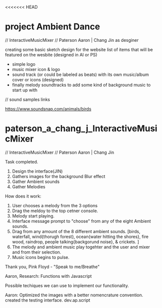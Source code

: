 <<<<<<< HEAD
# project Ambient Dance 

// InteractiveMusicMixer 
// Paterson Aaron | Chang Jin as desginer 

creating some basic sketch design for the website 
list of items that will be featured on the wesbite (designed in AI or PS)
- simple logo
- music mixer icon & logo
- sound track (or could be labeled as beats) with its own music/album cover or icons (designed)
- finally melody soundtracks to add some kind of background music to start up with 

// sound samples links

https://www.soundsnap.com/animals/birds
<!-- been having bit of trouble pushing into seperate branch -->

# paterson_a_chang_j_InteractiveMusicMixer

// InteractiveMusicMixer 
// Paterson Aaron | Chang Jin 



Task completed.
1. Design the interface(JIN)
2. Gathers images for the background Blur effect
3. Gather Ambient sounds
4. Gather Melodies


How does it work:

1. User chooses a melody from the 3 options 
2. Drag the meldoy to the top cetner console.
3. Melody start playing.
4. Interface message prompt to "choose" from any of the eight Ambient sounds.
5. Drag from any amount of the 8 different ambient sounds. [birds, waterfall, wind{thorugh forest}, 
	ocean{water hitting the shores}, fire wood, raindrop, people talking{backgorund noise}, & crickets. ]
4. The melody and ambient music play togehter and the user and mixer and from their selection.
5. Music icons begins to pulse.


Thank you, Pink Floyd - "Speak to me/Breathe"


Aaron, Research:
Functions with Javascript

<!-- https://alemangui.github.io/pizzicato/ -->

<!-- https://www.createjs.com/soundjs -->

Possible techiques we can use to implement our functionality.
<!-- https://www.createjs.com/getting-started/soundjs -->


Aaron:
Optimized the images with a better nomencrature convention.
created the testing interface.  dev.ap.script
